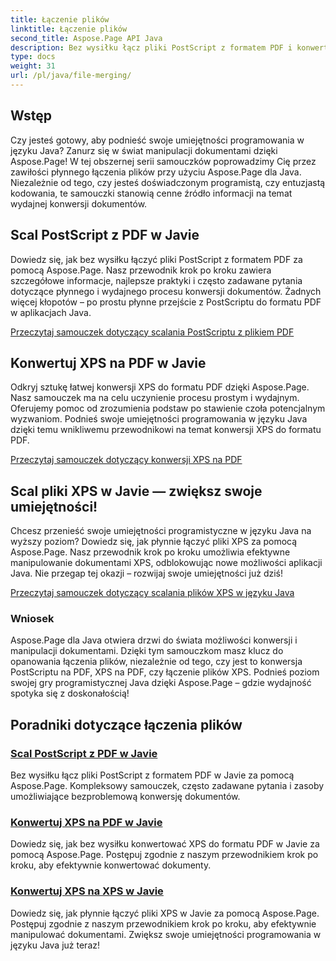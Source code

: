 ```yaml
---
title: Łączenie plików
linktitle: Łączenie plików
second_title: Aspose.Page API Java
description: Bez wysiłku łącz pliki PostScript z formatem PDF i konwertuj XPS na format PDF lub XPS w Javie za pomocą Aspose.Page. Postępuj zgodnie z samouczkami krok po kroku, aby bezproblemowo konwertować dokumenty.
type: docs
weight: 31
url: /pl/java/file-merging/
---
```


## Wstęp

Czy jesteś gotowy, aby podnieść swoje umiejętności programowania w języku Java? Zanurz się w świat manipulacji dokumentami dzięki Aspose.Page! W tej obszernej serii samouczków poprowadzimy Cię przez zawiłości płynnego łączenia plików przy użyciu Aspose.Page dla Java. Niezależnie od tego, czy jesteś doświadczonym programistą, czy entuzjastą kodowania, te samouczki stanowią cenne źródło informacji na temat wydajnej konwersji dokumentów.

## Scal PostScript z PDF w Javie

Dowiedz się, jak bez wysiłku łączyć pliki PostScript z formatem PDF za pomocą Aspose.Page. Nasz przewodnik krok po kroku zawiera szczegółowe informacje, najlepsze praktyki i często zadawane pytania dotyczące płynnego i wydajnego procesu konwersji dokumentów. Żadnych więcej kłopotów – po prostu płynne przejście z PostScriptu do formatu PDF w aplikacjach Java.

[Przeczytaj samouczek dotyczący scalania PostScriptu z plikiem PDF](./postscript-to-pdf/)

## Konwertuj XPS na PDF w Javie

Odkryj sztukę łatwej konwersji XPS do formatu PDF dzięki Aspose.Page. Nasz samouczek ma na celu uczynienie procesu prostym i wydajnym. Oferujemy pomoc od zrozumienia podstaw po stawienie czoła potencjalnym wyzwaniom. Podnieś swoje umiejętności programowania w języku Java dzięki temu wnikliwemu przewodnikowi na temat konwersji XPS do formatu PDF.

[Przeczytaj samouczek dotyczący konwersji XPS na PDF](./xps-to-pdf/)

## Scal pliki XPS w Javie — zwiększ swoje umiejętności!

Chcesz przenieść swoje umiejętności programistyczne w języku Java na wyższy poziom? Dowiedz się, jak płynnie łączyć pliki XPS za pomocą Aspose.Page. Nasz przewodnik krok po kroku umożliwia efektywne manipulowanie dokumentami XPS, odblokowując nowe możliwości aplikacji Java. Nie przegap tej okazji – rozwijaj swoje umiejętności już dziś!

[Przeczytaj samouczek dotyczący scalania plików XPS w języku Java](./xps-to-xps/)

### Wniosek

Aspose.Page dla Java otwiera drzwi do świata możliwości konwersji i manipulacji dokumentami. Dzięki tym samouczkom masz klucz do opanowania łączenia plików, niezależnie od tego, czy jest to konwersja PostScriptu na PDF, XPS na PDF, czy łączenie plików XPS. Podnieś poziom swojej gry programistycznej Java dzięki Aspose.Page – gdzie wydajność spotyka się z doskonałością!
## Poradniki dotyczące łączenia plików
### [Scal PostScript z PDF w Javie](./postscript-to-pdf/)
Bez wysiłku łącz pliki PostScript z formatem PDF w Javie za pomocą Aspose.Page. Kompleksowy samouczek, często zadawane pytania i zasoby umożliwiające bezproblemową konwersję dokumentów.
### [Konwertuj XPS na PDF w Javie](./xps-to-pdf/)
Dowiedz się, jak bez wysiłku konwertować XPS do formatu PDF w Javie za pomocą Aspose.Page. Postępuj zgodnie z naszym przewodnikiem krok po kroku, aby efektywnie konwertować dokumenty.
### [Konwertuj XPS na XPS w Javie](./xps-to-xps/)
Dowiedz się, jak płynnie łączyć pliki XPS w Javie za pomocą Aspose.Page. Postępuj zgodnie z naszym przewodnikiem krok po kroku, aby efektywnie manipulować dokumentami. Zwiększ swoje umiejętności programowania w języku Java już teraz!